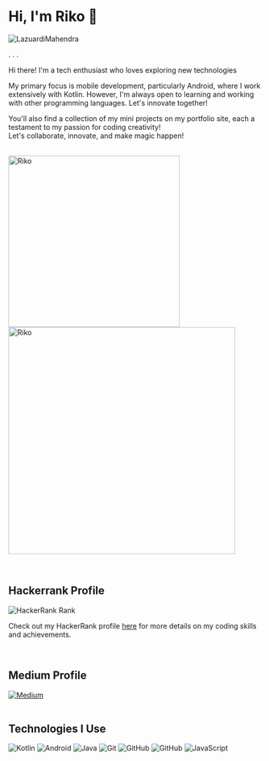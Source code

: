 <h1>Hi, I'm Riko 👋</h1>

<p align="left"> <img src="https://komarev.com/ghpvc/?username=LazuardiMahendra&label=Profile%20views&color=0e75b6&style=flat-square" alt="LazuardiMahendra" /> </p>


. . .
<p>Hi there! I'm a tech enthusiast who loves exploring new technologies</p>
My primary focus is mobile development, particularly Android, where I work extensively with Kotlin. However, I'm always open to learning and working with other programming languages. Let's innovate together! 

You'll also find a collection of my mini projects on my portfolio site, each a testament to my passion for coding creativity!
<br>
Let's collaborate, innovate, and make magic happen!
<br><br>
<p><img align="left" width="340" src="https://github-readme-stats.vercel.app/api/top-langs?username=rikosl19&show_icons=true&theme=tokyonight&locale=en&layout=compact&langs_count8&count_private=true" alt="Riko" /></p>
<p>&nbsp;<img align="center" width="450" src="https://github-readme-stats.vercel.app/api?username=rikosl19&show_icons=true&theme=tokyonight&locale=en" alt="Riko" /></p>

<br>

## Hackerrank Profile
![HackerRank Rank](https://img.shields.io/badge/HackerRank-Rank-blue?style=for-the-badge&logo=hackerrank)
<p>Check out my HackerRank profile <a href="https://www.hackerrank.com/LazuardiMahendra">here</a> for more details on my coding skills and achievements.</p>

<br>

## Medium Profile

[![Medium](https://img.shields.io/badge/Medium-Follow-02b875?style=for-the-badge&logo=medium)](https://medium.com/@LazuardiMahendra)
 <br><br>


## Technologies I Use
![Kotlin](https://img.shields.io/badge/Kotlin-%230095D5.svg?style=for-the-badge&logo=kotlin&logoColor=white)
![Android](https://img.shields.io/badge/Android-%233DDC84.svg?style=for-the-badge&logo=android&logoColor=white)
![Java](https://img.shields.io/badge/Java-%23ED8B00.svg?style=for-the-badge&logo=java&logoColor=white)
![Git](https://img.shields.io/badge/Git-%23F05033.svg?style=for-the-badge&logo=git&logoColor=white)
![GitHub](https://img.shields.io/badge/GitHub-%23121011.svg?style=for-the-badge&logo=github&logoColor=white)
![GitHub](https://img.shields.io/badge/GitHub-%23121011.svg?style=for-the-badge&logo=github&logoColor=white)
![JavaScript](https://img.shields.io/badge/JavaScript-%23323330.svg?style=for-the-badge&logo=javascript&logoColor=F7DF1E)
